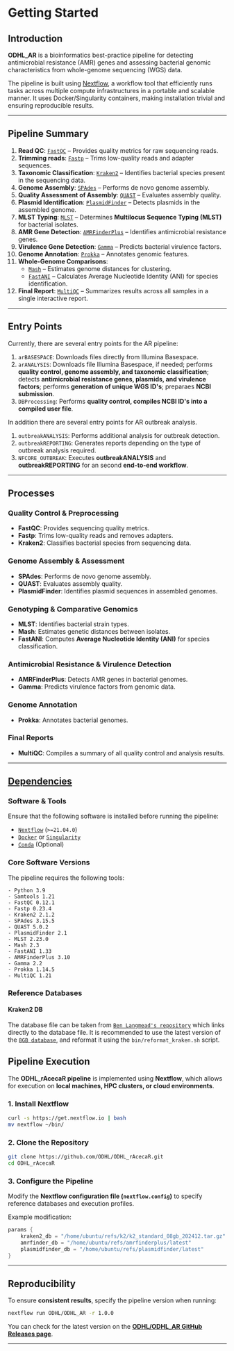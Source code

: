 # Getting Started

## Introduction
**ODHL_AR** is a bioinformatics best-practice pipeline for detecting antimicrobial resistance (AMR) genes and assessing bacterial genomic characteristics from whole-genome sequencing (WGS) data.

The pipeline is built using [Nextflow](https://www.nextflow.io), a workflow tool that efficiently runs tasks across multiple compute infrastructures in a portable and scalable manner. It uses Docker/Singularity containers, making installation trivial and ensuring reproducible results.

---

## Pipeline Summary

1. **Read QC**: [`FastQC`](https://www.bioinformatics.babraham.ac.uk/projects/fastqc/) – Provides quality metrics for raw sequencing reads.
2. **Trimming reads**: [`Fastp`](https://github.com/OpenGene/fastp) – Trims low-quality reads and adapter sequences.
3. **Taxonomic Classification**: [`Kraken2`](https://ccb.jhu.edu/software/kraken2/) – Identifies bacterial species present in the sequencing data.
4. **Genome Assembly**: [`SPAdes`](https://cab.spbu.ru/software/spades/) – Performs de novo genome assembly.
5. **Quality Assessment of Assembly**: [`QUAST`](http://quast.sourceforge.net/) – Evaluates assembly quality.
6. **Plasmid Identification**: [`PlasmidFinder`](https://cge.food.dtu.dk/services/PlasmidFinder/) – Detects plasmids in the assembled genome.
7. **MLST Typing**: [`MLST`](https://github.com/tseemann/mlst) – Determines **Multilocus Sequence Typing (MLST)** for bacterial isolates.
8. **AMR Gene Detection**: [`AMRFinderPlus`](https://www.ncbi.nlm.nih.gov/pathogens/antimicrobial-resistance/AMRFinder/) – Identifies antimicrobial resistance genes.
9. **Virulence Gene Detection**: [`Gamma`](https://github.com/) – Predicts bacterial virulence factors.
10. **Genome Annotation**: [`Prokka`](https://github.com/tseemann/prokka) – Annotates genomic features.
11. **Whole-Genome Comparisons**:
    - [`Mash`](https://github.com/marbl/Mash) – Estimates genome distances for clustering.
    - [`FastANI`](https://github.com/ParBLiSS/FastANI) – Calculates Average Nucleotide Identity (ANI) for species identification.
12. **Final Report**: [`MultiQC`](http://multiqc.info/) – Summarizes results across all samples in a single interactive report.

---

## Entry Points

Currently, there are several entry points for the AR pipeline:

1. `arBASESPACE`: Downloads files directly from Illumina Basespace.
2. `arANALYSIS`: Downloads file Illumina Basespace, if needed; performs **quality control, genome assembly, and taxonomic classification**; detects **antimicrobial resistance genes, plasmids, and virulence factors**; performs **generation of unique WGS ID's**; preparaes **NCBI submission**.
4. `DBProcessing`: Performs **quality control, compiles NCBI ID's into a compiled user file**.

In addition there are several entry points for AR outbreak analysis.
1. `outbreakANALYSIS`: Performs additional analysis for outbreak detection.
2. `outbreakREPORTING`: Generates reports depending on the type of outbreak analysis required.
3. `NFCORE_OUTBREAK`: Executes **outbreakANALYSIS** and **outbreakREPORTING** for an second **end-to-end workflow**.
---

## Processes

### **Quality Control & Preprocessing**
- **FastQC**: Provides sequencing quality metrics.
- **Fastp**: Trims low-quality reads and removes adapters.
- **Kraken2**: Classifies bacterial species from sequencing data.

### **Genome Assembly & Assessment**
- **SPAdes**: Performs de novo genome assembly.
- **QUAST**: Evaluates assembly quality.
- **PlasmidFinder**: Identifies plasmid sequences in assembled genomes.

### **Genotyping & Comparative Genomics**
- **MLST**: Identifies bacterial strain types.
- **Mash**: Estimates genetic distances between isolates.
- **FastANI**: Computes **Average Nucleotide Identity (ANI)** for species classification.

### **Antimicrobial Resistance & Virulence Detection**
- **AMRFinderPlus**: Detects AMR genes in bacterial genomes.
- **Gamma**: Predicts virulence factors from genomic data.

### **Genome Annotation**
- **Prokka**: Annotates bacterial genomes.

### **Final Reports**
- **MultiQC**: Compiles a summary of all quality control and analysis results.

---

## [Dependencies](#dependencies)

### **Software & Tools**
Ensure that the following software is installed before running the pipeline:

- [`Nextflow`](https://www.nextflow.io/docs/latest/getstarted.html#installation) (`>=21.04.0`)
- [`Docker`](https://docs.docker.com/engine/installation/) or [`Singularity`](https://www.sylabs.io/guides/3.0/user-guide/)
- [`Conda`](https://conda.io/miniconda.html) (Optional)

### **Core Software Versions**
The pipeline requires the following tools:

```plaintext
- Python 3.9
- Samtools 1.21
- FastQC 0.12.1
- Fastp 0.23.4
- Kraken2 2.1.2
- SPAdes 3.15.5
- QUAST 5.0.2
- PlasmidFinder 2.1
- MLST 2.23.0
- Mash 2.3
- FastANI 1.33
- AMRFinderPlus 3.10
- Gamma 2.2
- Prokka 1.14.5
- MultiQC 1.21
```

### Reference Databases
#### Kraken2 DB
The database file can be taken from [`Ben Langmead's repository`](https://benlangmead.github.io/aws-indexes/k2) which links directly to the database file. It is recommended to use the latest version of the [`8GB database`](https://genome-idx.s3.amazonaws.com/kraken/k2_standard_08gb_20240904.tar.gz), and reformat it using the `bin/reformat_kraken.sh` script.

## **Pipeline Execution**
The **ODHL_rAcecaR pipeline** is implemented using **Nextflow**, which allows for execution on **local machines, HPC clusters, or cloud environments**.

### **1. Install Nextflow**
```bash
curl -s https://get.nextflow.io | bash
mv nextflow ~/bin/
```

### **2. Clone the Repository**
```bash
git clone https://github.com/ODHL/ODHL_rAcecaR.git
cd ODHL_rAcecaR
```

### **3. Configure the Pipeline**
Modify the **Nextflow configuration file (`nextflow.config`)** to specify reference databases and execution profiles.

Example modification:
```groovy
params {
    kraken2_db = "/home/ubuntu/refs/k2/k2_standard_08gb_202412.tar.gz"
    amrfinder_db = "/home/ubuntu/refs/amrfinderplus/latest"
    plasmidfinder_db = "/home/ubuntu/refs/plasmidfinder/latest"
}
```
---

## **Reproducibility**
To ensure **consistent results**, specify the pipeline version when running:

```bash
nextflow run ODHL/ODHL_AR -r 1.0.0
```

You can check for the latest version on the **[ODHL/ODHL_AR GitHub Releases page](https://github.com/ODHL/ODHL_AR/releases/)**.

---